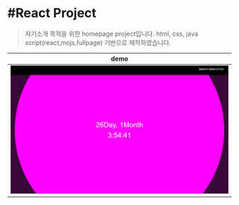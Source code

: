 #React Project
=======
> 자기소개 목적을 위한 homepage project입니다. html, css, java script(react,mojs,fullpage) 기반으로 제작하였습니다.

| demo |
|---|
| ![img](/documentation/1.gif) |
